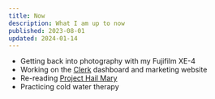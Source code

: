 ```yaml
---
title: Now
description: What I am up to now
published: 2023-08-01
updated: 2024-01-14
---
```


- Getting back into photography with my Fujifilm XE-4
- Working on the [Clerk](https://clerk.com) dashboard and marketing website
- Re-reading [Project Hail Mary](https://amzn.to/47AHrrO)
- Practicing cold water therapy
